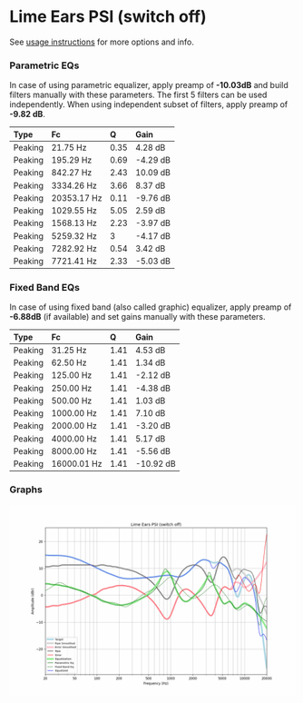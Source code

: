 # Lime Ears PSI (switch off)
See [usage instructions](https://github.com/jaakkopasanen/AutoEq#usage) for more options and info.

### Parametric EQs
In case of using parametric equalizer, apply preamp of **-10.03dB** and build filters manually
with these parameters. The first 5 filters can be used independently.
When using independent subset of filters, apply preamp of **-9.82 dB**.

| Type    | Fc          |    Q | Gain     |
|:--------|:------------|:-----|:---------|
| Peaking | 21.75 Hz    | 0.35 | 4.28 dB  |
| Peaking | 195.29 Hz   | 0.69 | -4.29 dB |
| Peaking | 842.27 Hz   | 2.43 | 10.09 dB |
| Peaking | 3334.26 Hz  | 3.66 | 8.37 dB  |
| Peaking | 20353.17 Hz | 0.11 | -9.76 dB |
| Peaking | 1029.55 Hz  | 5.05 | 2.59 dB  |
| Peaking | 1568.13 Hz  | 2.23 | -3.97 dB |
| Peaking | 5259.32 Hz  | 3    | -4.17 dB |
| Peaking | 7282.92 Hz  | 0.54 | 3.42 dB  |
| Peaking | 7721.41 Hz  | 2.33 | -5.03 dB |

### Fixed Band EQs
In case of using fixed band (also called graphic) equalizer, apply preamp of **-6.88dB**
(if available) and set gains manually with these parameters.

| Type    | Fc          |    Q | Gain      |
|:--------|:------------|:-----|:----------|
| Peaking | 31.25 Hz    | 1.41 | 4.53 dB   |
| Peaking | 62.50 Hz    | 1.41 | 1.34 dB   |
| Peaking | 125.00 Hz   | 1.41 | -2.12 dB  |
| Peaking | 250.00 Hz   | 1.41 | -4.38 dB  |
| Peaking | 500.00 Hz   | 1.41 | 1.03 dB   |
| Peaking | 1000.00 Hz  | 1.41 | 7.10 dB   |
| Peaking | 2000.00 Hz  | 1.41 | -3.20 dB  |
| Peaking | 4000.00 Hz  | 1.41 | 5.17 dB   |
| Peaking | 8000.00 Hz  | 1.41 | -5.56 dB  |
| Peaking | 16000.01 Hz | 1.41 | -10.92 dB |

### Graphs
![](./Lime%20Ears%20PSI%20(switch%20off).png)